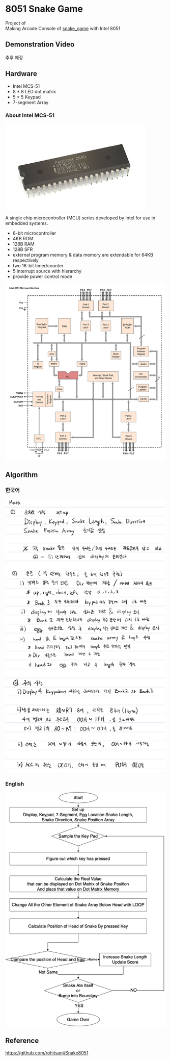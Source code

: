 # 8051 Snake Game

Project of  
Making Arcade Console of [snake_game](https://g.co/kgs/fRcm4t) with Intel 8051

## Demonstration Video

추후 예정

## Hardware

* Intel MCS-51
* 8 * 8 LED dot matrix
* 5 * 5 Keypad
* 7-segment Array

### About Intel MCS-51

![intel_mcs_51](./asset/intel_mcs-51.jpg)

A single chip microcontroller (MCU) series developed by Intel for use in embedded systems.

* 8-bit microcontroller
* 4KB ROM
* 128B RAM
* 128B SFR
* external program memory & data memory are extendable for 64KB respectively
* two 16-bit timer/counter 
* 5 interrupt source with hierarchy
* provide power control mode

![microarchitecture](./asset/8051_arch.png)

## Algorithm

### 한국어

![algorithm_ko](./asset/algorithm_KO.png)

### English

![algorithm_en](./asset/algorithm_EN.png)

## Reference

https://github.com/rohitsanj/Snake8051
